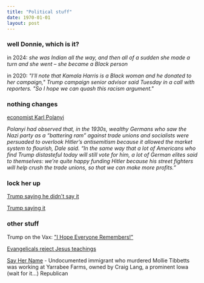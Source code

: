 ```yaml
---
title: "Political stuff"
date: 1970-01-01
layout: post
---
```

### well Donnie, which is it?
in 2024: *she was Indian all the way, and then all of a sudden she made a turn and she went – she became a Black person*

in 2020: *"I'll note that Kamala Harris is a Black woman and he donated to her campaign," Trump campaign senior advisor said Tuesday in a call with reporters. "So I hope we can quash this racism argument."*

### nothing changes
[economist Karl Polanyi](https://www.theguardian.com/books/article/2024/jun/23/the-greatest-thinker-youve-never-heard-of-expert-who-explained-hitlers-rise-is-finally-in-the-spotlight)

*Polanyi had observed that, in the 1930s, wealthy Germans who saw the Nazi party as a “battering ram” against trade unions and socialists were persuaded to overlook Hitler’s antisemitism because it allowed the market system to flourish, Dale said. “In the same way that a lot of Americans who find Trump distasteful today will still vote for him, a lot of German elites said to themselves: we’re quite happy funding Hitler because his street fighters will help crush the trade unions, so that we can make more profits.”*

### lock her up
[Trump saying he didn't say it](https://x.com/atrupar/status/1797257168548253746)

[Trump saying it](https://x.com/Acyn/status/1317248938001403904)

### other stuff
Trump on the Vax: ["I Hope Everyone Remembers!"](https://www.fox29.com/news/trump-takes-credit-for-covid-19-vaccine-i-hope-everyone-remembers)

[Evangelicals reject Jesus teachings](https://www.newsweek.com/evangelicals-rejecting-jesus-teachings-liberal-talking-points-pastor-1818706)

[Say Her Name](https://www.desmoinesregister.com/story/news/2018/08/21/mollie-tibbetts-undocumented-immigrant-accused-killing-worked-farm-owned-republican-iowa-craig-lang/1059482002/) - Undocumented immigrant who murdered Mollie Tibbetts was working at Yarrabee Farms, owned by Craig Lang, a prominent Iowa (wait for it...) Republican



